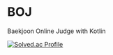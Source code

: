 # BOJ
Baekjoon Online Judge with Kotlin

[![Solved.ac Profile](http://mazassumnida.wtf/api/v2/generate_badge?boj=augustin26)](https://solved.ac/augustin26/)

